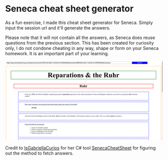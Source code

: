 # Seneca cheat sheet generator

As a fun exercise, I made this cheat sheet generator for Seneca. Simply input the session url and it'll generate  the
answers.

Please note that it will not contain all the answers, as Seneca does reuse questions from the previous section.
This has been created for curiosity only, I do not condone cheating in any way, shape or form on your Seneca homework.
It is an important part of your learning.

![Example of generated answers](example.png)

Credit to [IsGabriellaCurios](https://github.com/IsGabriellaCurious) for her C# tool
[SenecaCheatSheet](https://github.com/IsGabriellaCurious/SenecaCheatSheet) for figuring out the method to fetch answers.
